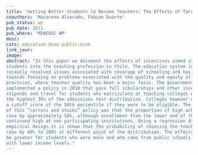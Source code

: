 ```yaml
---
title: 'Getting Better Students to Become Teachers: The Effects of Targeted Tuition Subsidies'
coauthors: 'Macarena Alvarado, Fabian Duarte'
pub_status: wp
pub_date: 2011
pub_where: 'MINEDUC WP'
desc:
cats: education devo public-econ
link_jour:
image:
abstract: "In this paper we document the effects of incentives aimed at shifting high achieving
students into the teaching profession in Chile. The education system in Chile has
recently resolved issues associated with coverage of schooling and has been transiting
towards focusing on problems associated with the quality and equity of education
provision, where teacher quality has been a major focus. The government of Chile
implemented a policy in 2010 that gave full scholarships and other incentives such as
stipends and travel for students who matriculate at teaching colleges with scores from
the highest 30% of the admissions test distribution. Colleges however needed to implement
a cutoff score of the 50th percentile if they were to be eligible. The results
of this ”carrots and sticks” policy was that the proportion of high achieving students
rose by approximately 50%, although enrollment from the lower end of the distribution
continued high at non participating institutions. Using a regression discontinuity
empirical design it is shown that the probability of choosing the teaching profession
rose by 40% to 200% at different point of the distribution. The effects were found to
be greater for students who were male and who came from public schools or families
with lower income levels."
---
```

